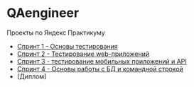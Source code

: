 # QAengineer
Проекты по Яндекс Практикуму
- [Спринт 1 - Основы тестирования](https://github.com/SuvorovaAnastsia/QAengineer/tree/main/1%20спринт)
- [Спринт 2 - Тестирование web-приложений](https://github.com/SuvorovaAnastsia/QAengineer/tree/main/2%20спринт)
- [Спринт 3 - тестирование мобильных приложений и API](https://github.com/SuvorovaAnastsia/QAengineer/tree/main/3%20спринт)
- [Спринт 4 - Основы работы с БД и командной строкой](https://github.com/SuvorovaAnastsia/QAengineer/tree/main/4%20спринт)
- [Диплом]
